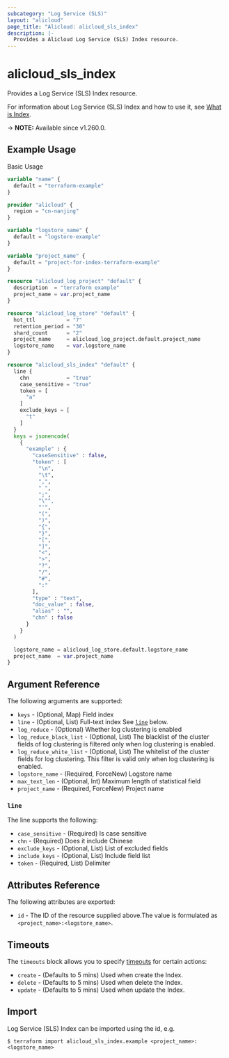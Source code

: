 ```yaml
---
subcategory: "Log Service (SLS)"
layout: "alicloud"
page_title: "Alicloud: alicloud_sls_index"
description: |-
  Provides a Alicloud Log Service (SLS) Index resource.
---
```


# alicloud_sls_index

Provides a Log Service (SLS) Index resource.



For information about Log Service (SLS) Index and how to use it, see [What is Index](https://next.api.alibabacloud.com/document/Sls/2020-12-30/CreateIndex).

-> **NOTE:** Available since v1.260.0.

## Example Usage

Basic Usage

```terraform
variable "name" {
  default = "terraform-example"
}

provider "alicloud" {
  region = "cn-nanjing"
}

variable "logstore_name" {
  default = "logstore-example"
}

variable "project_name" {
  default = "project-for-index-terraform-example"
}

resource "alicloud_log_project" "default" {
  description  = "terraform example"
  project_name = var.project_name
}

resource "alicloud_log_store" "default" {
  hot_ttl          = "7"
  retention_period = "30"
  shard_count      = "2"
  project_name     = alicloud_log_project.default.project_name
  logstore_name    = var.logstore_name
}

resource "alicloud_sls_index" "default" {
  line {
    chn            = "true"
    case_sensitive = "true"
    token = [
      "a"
    ]
    exclude_keys = [
      "t"
    ]
  }
  keys = jsonencode(
    {
      "example" : {
        "caseSensitive" : false,
        "token" : [
          "\n",
          "\t",
          ",",
          " ",
          ";",
          "\"",
          "'",
          "(",
          ")",
          "{",
          "}",
          "[",
          "]",
          "<",
          ">",
          "?",
          "/",
          "#",
          ":"
        ],
        "type" : "text",
        "doc_value" : false,
        "alias" : "",
        "chn" : false
      }
    }
  )

  logstore_name = alicloud_log_store.default.logstore_name
  project_name  = var.project_name
}
```

## Argument Reference

The following arguments are supported:
* `keys` - (Optional, Map) Field index
* `line` - (Optional, List) Full-text index See [`line`](#line) below.
* `log_reduce` - (Optional) Whether log clustering is enabled
* `log_reduce_black_list` - (Optional, List) The blacklist of the cluster fields of log clustering is filtered only when log clustering is enabled.
* `log_reduce_white_list` - (Optional, List) The whitelist of the cluster fields for log clustering. This filter is valid only when log clustering is enabled.
* `logstore_name` - (Required, ForceNew) Logstore name
* `max_text_len` - (Optional, Int) Maximum length of statistical field
* `project_name` - (Required, ForceNew) Project name

### `line`

The line supports the following:
* `case_sensitive` - (Required) Is case sensitive
* `chn` - (Required) Does it include Chinese
* `exclude_keys` - (Optional, List) List of excluded fields
* `include_keys` - (Optional, List) Include field list
* `token` - (Required, List) Delimiter

## Attributes Reference

The following attributes are exported:
* `id` - The ID of the resource supplied above.The value is formulated as `<project_name>:<logstore_name>`.

## Timeouts

The `timeouts` block allows you to specify [timeouts](https://developer.hashicorp.com/terraform/language/resources/syntax#operation-timeouts) for certain actions:
* `create` - (Defaults to 5 mins) Used when create the Index.
* `delete` - (Defaults to 5 mins) Used when delete the Index.
* `update` - (Defaults to 5 mins) Used when update the Index.

## Import

Log Service (SLS) Index can be imported using the id, e.g.

```shell
$ terraform import alicloud_sls_index.example <project_name>:<logstore_name>
```
